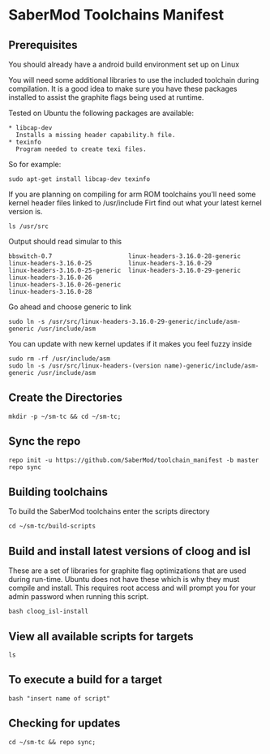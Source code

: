 SaberMod Toolchains Manifest
=====================

Prerequisites
----------------------

You should already have a android build environment set up on Linux

You will need some additional libraries to use the included toolchain during compilation.  It is a good idea to make sure you have these packages installed to assist the graphite flags being used at runtime.

Tested on Ubuntu the following packages are available:

    * libcap-dev
      Installs a missing header capability.h file.
    * texinfo
      Program needed to create texi files.

So for example:

    sudo apt-get install libcap-dev texinfo

If you are planning on compiling for arm ROM toolchains you'll need some kernel header files linked to /usr/include
Firt find out what your latest kernel version is.

    ls /usr/src

Output should read simular to this

    bbswitch-0.7                     linux-headers-3.16.0-28-generic
    linux-headers-3.16.0-25          linux-headers-3.16.0-29
    linux-headers-3.16.0-25-generic  linux-headers-3.16.0-29-generic
    linux-headers-3.16.0-26
    linux-headers-3.16.0-26-generic
    linux-headers-3.16.0-28

Go ahead and choose generic to link

    sudo ln -s /usr/src/linux-headers-3.16.0-29-generic/include/asm-generic /usr/include/asm

You can update with new kernel updates if it makes you feel fuzzy inside

    sudo rm -rf /usr/include/asm
    sudo ln -s /usr/src/linux-headers-(version name)-generic/include/asm-generic /usr/include/asm

Create the Directories
----------------------

    mkdir -p ~/sm-tc && cd ~/sm-tc;

Sync the repo
----------------------

    repo init -u https://github.com/SaberMod/toolchain_manifest -b master
    repo sync

Building toolchains
----------------------

To build the SaberMod toolchains enter the scripts directory

    cd ~/sm-tc/build-scripts

Build and install latest versions of cloog and isl
----------------------

These are a set of libraries for graphite flag optimizations that are used during run-time.  Ubuntu does not have these which is why they must compile and install.  This requires root access and will prompt you for your admin password when running this script.

    bash cloog_isl-install

View all available scripts for targets
----------------------

    ls

To execute a build for a target
----------------------

    bash "insert name of script"

Checking for updates
----------------------

    cd ~/sm-tc && repo sync;
